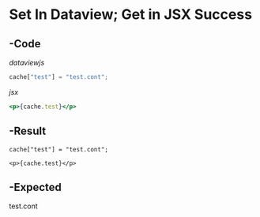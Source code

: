 # Set In Dataview; Get in JSX Success
## -Code
*dataviewjs*
```js
cache["test"] = "test.cont";
```
*jsx*
```jsx
<p>{cache.test}</p>
```
## -Result
```dataviewjs
cache["test"] = "test.cont";
```

```jsx:
<p>{cache.test}</p>
```

## -Expected
test.cont